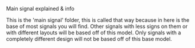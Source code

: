 Main signal explained & info

This is the 'main signal' folder, this is called that way because in here is the base of most signals you will find.
Other signals with less signs on them or with different layouts will be based off of this model.
Only signals with a completely different design will not be based off of this base model.

